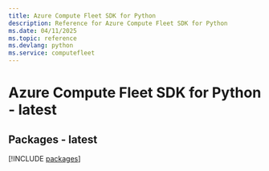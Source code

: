 ```yaml
---
title: Azure Compute Fleet SDK for Python
description: Reference for Azure Compute Fleet SDK for Python
ms.date: 04/11/2025
ms.topic: reference
ms.devlang: python
ms.service: computefleet
---
```

# Azure Compute Fleet SDK for Python - latest
## Packages - latest
[!INCLUDE [packages](compute-fleet-index.md)]